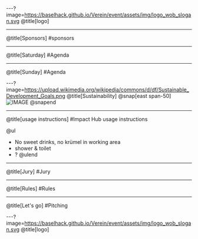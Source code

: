 ---?image=https://baselhack.github.io/Verein/event/assets/img/logo_wob_slogan.svg
@title[logo]

---
@title[Sponsors]
#sponsors

---
@title[Saturday]
#Agenda

---
@title[Sunday]
#Agenda

---?image=https://upload.wikimedia.org/wikipedia/commons/d/df/Sustainable_Development_Goals.png
@title[Sustainability]
@snap[east span-50]
![IMAGE](https://basel.impacthub.net/wp-content/uploads/2017/10/logo-main.svg)
@snapend


---
@title[usage instructions]
#Impact Hub usage instructions

@ul

- No sweet drinks, no krümel in working area
- shower & toilet
- ?
@ulend

---
@title[Jury]
#Jury

---
@title[Rules]
#Rules

---
@title[Let's go]
#Pitching

---?image=https://baselhack.github.io/Verein/event/assets/img/logo_wob_slogan.svg
@title[logo]

